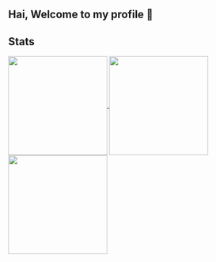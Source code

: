 ## Hai, Welcome to my profile 👋

## Stats
<a href="https://github.com/gnotnek">
  <img height=200 align="center" src="https://github-readme-stats.vercel.app/api?username=gnotnek&show_icons=true&theme=gotham&include_all_commits=true&count_private=true">
</a>
<a href="https://github.com/gnotnek">
  <img height=200 align="center" src="https://github-readme-stats.vercel.app/api/top-langs/?username=anuraghazra&hide_progress=true&theme=gotham">
</a>
<a href="https://github.com/gnotnek">
  <img height=200 align="center" src="https://github-readme-stats.vercel.app/api/wakatime?username=gnotnek&theme=gotham">
</a>

